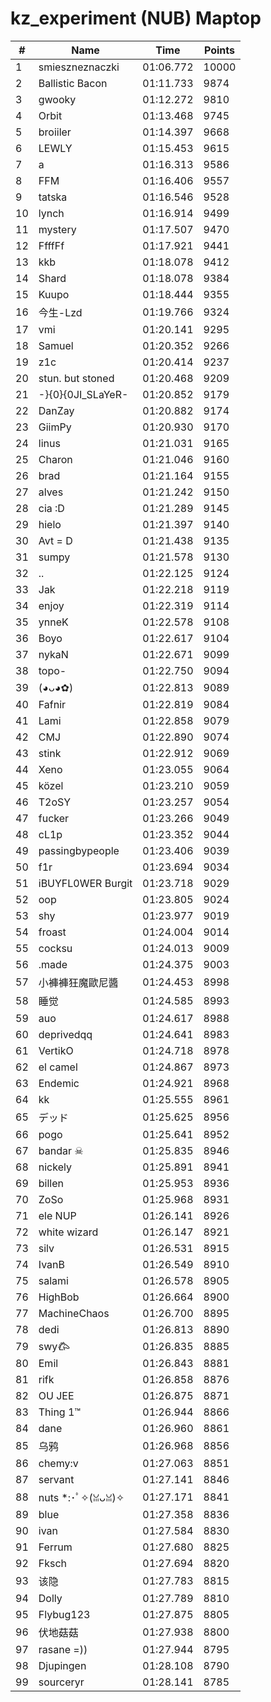 # kz_experiment (NUB) Maptop

|  # | Name | Time | Points |
|-------------- | -------------- | -------------- | -------------- | 
| 1 | smieszneznaczki | 01:06.772 | 10000 | 
| 2 | Ballistic Bacon | 01:11.733 | 9874 | 
| 3 | gwooky | 01:12.272 | 9810 | 
| 4 | Orbit | 01:13.468 | 9745 | 
| 5 | broiiler | 01:14.397 | 9668 | 
| 6 | LEWLY | 01:15.453 | 9615 | 
| 7 | a | 01:16.313 | 9586 | 
| 8 | FFM | 01:16.406 | 9557 | 
| 9 | tatska | 01:16.546 | 9528 | 
| 10 | lynch | 01:16.914 | 9499 | 
| 11 | mystery | 01:17.507 | 9470 | 
| 12 | FfffFf | 01:17.921 | 9441 | 
| 13 | kkb | 01:18.078 | 9412 | 
| 14 | Shard | 01:18.078 | 9384 | 
| 15 | Kuupo | 01:18.444 | 9355 | 
| 16 | 今生-Lzd | 01:19.766 | 9324 | 
| 17 | vmi | 01:20.141 | 9295 | 
| 18 | Samuel | 01:20.352 | 9266 | 
| 19 | z1c | 01:20.414 | 9237 | 
| 20 | stun. but stoned | 01:20.468 | 9209 | 
| 21 | -}{0}{0JI_SLaYeR- | 01:20.852 | 9179 | 
| 22 | DanZay | 01:20.882 | 9174 | 
| 23 | GiimPy | 01:20.930 | 9170 | 
| 24 | linus | 01:21.031 | 9165 | 
| 25 | Charon | 01:21.046 | 9160 | 
| 26 | brad | 01:21.164 | 9155 | 
| 27 | alves | 01:21.242 | 9150 | 
| 28 | cia :D | 01:21.289 | 9145 | 
| 29 | hielo | 01:21.397 | 9140 | 
| 30 | Avt = D | 01:21.438 | 9135 | 
| 31 | sumpy | 01:21.578 | 9130 | 
| 32 | .. | 01:22.125 | 9124 | 
| 33 | Jak | 01:22.218 | 9119 | 
| 34 | enjoy | 01:22.319 | 9114 | 
| 35 | ynneK | 01:22.578 | 9108 | 
| 36 | Boyo | 01:22.617 | 9104 | 
| 37 | nykaN | 01:22.671 | 9099 | 
| 38 | topo- | 01:22.750 | 9094 | 
| 39 | (◕ᴗ◕✿) | 01:22.813 | 9089 | 
| 40 | Fafnir | 01:22.819 | 9084 | 
| 41 | Lami | 01:22.858 | 9079 | 
| 42 | CMJ | 01:22.890 | 9074 | 
| 43 | stink | 01:22.912 | 9069 | 
| 44 | Xeno | 01:23.055 | 9064 | 
| 45 | közel | 01:23.210 | 9059 | 
| 46 | T2oSY | 01:23.257 | 9054 | 
| 47 | fucker | 01:23.266 | 9049 | 
| 48 | cL1p | 01:23.352 | 9044 | 
| 49 | passingbypeople | 01:23.406 | 9039 | 
| 50 | f1r | 01:23.694 | 9034 | 
| 51 | iBUYFL0WER Burgit | 01:23.718 | 9029 | 
| 52 | oop | 01:23.805 | 9024 | 
| 53 | shy | 01:23.977 | 9019 | 
| 54 | froast | 01:24.004 | 9014 | 
| 55 | cocksu | 01:24.013 | 9009 | 
| 56 | .made | 01:24.375 | 9003 | 
| 57 | 小褲褲狂魔歐尼醬 | 01:24.453 | 8998 | 
| 58 | 睡觉 | 01:24.585 | 8993 | 
| 59 | auo | 01:24.617 | 8988 | 
| 60 | deprivedqq | 01:24.641 | 8983 | 
| 61 | VertikO | 01:24.718 | 8978 | 
| 62 | el camel | 01:24.867 | 8973 | 
| 63 | Endemic | 01:24.921 | 8968 | 
| 64 | kk | 01:25.555 | 8961 | 
| 65 | デッド | 01:25.625 | 8956 | 
| 66 | pogo | 01:25.641 | 8952 | 
| 67 | bandar ☠ | 01:25.835 | 8946 | 
| 68 | nickely | 01:25.891 | 8941 | 
| 69 | billen | 01:25.953 | 8936 | 
| 70 | ZoSo | 01:25.968 | 8931 | 
| 71 | ele NUP | 01:26.141 | 8926 | 
| 72 | white wizard | 01:26.147 | 8921 | 
| 73 | silv | 01:26.531 | 8915 | 
| 74 | IvanB | 01:26.549 | 8910 | 
| 75 | salami | 01:26.578 | 8905 | 
| 76 | HighBob | 01:26.664 | 8900 | 
| 77 | MachineChaos | 01:26.700 | 8895 | 
| 78 | dedi | 01:26.813 | 8890 | 
| 79 | swy𐂃 | 01:26.835 | 8885 | 
| 80 | Emil | 01:26.843 | 8881 | 
| 81 | rifk | 01:26.858 | 8876 | 
| 82 | OU JEE | 01:26.875 | 8871 | 
| 83 | Thing 1™ | 01:26.944 | 8866 | 
| 84 | dane | 01:26.960 | 8861 | 
| 85 | 乌鸦 | 01:26.968 | 8856 | 
| 86 | chemy:v | 01:27.063 | 8851 | 
| 87 | servant | 01:27.141 | 8846 | 
| 88 | nuts *:･ﾟ✧(ꈍᴗꈍ)✧ | 01:27.171 | 8841 | 
| 89 | blue | 01:27.358 | 8836 | 
| 90 | ivan | 01:27.584 | 8830 | 
| 91 | Ferrum | 01:27.680 | 8825 | 
| 92 | Fksch | 01:27.694 | 8820 | 
| 93 | 该隐 | 01:27.783 | 8815 | 
| 94 | Dolly | 01:27.789 | 8810 | 
| 95 | Flybug123 | 01:27.875 | 8805 | 
| 96 | 伏地菇菇 | 01:27.938 | 8800 | 
| 97 | rasane =)) | 01:27.944 | 8795 | 
| 98 | Djupingen | 01:28.108 | 8790 | 
| 99 | sourceryr | 01:28.141 | 8785 | 

